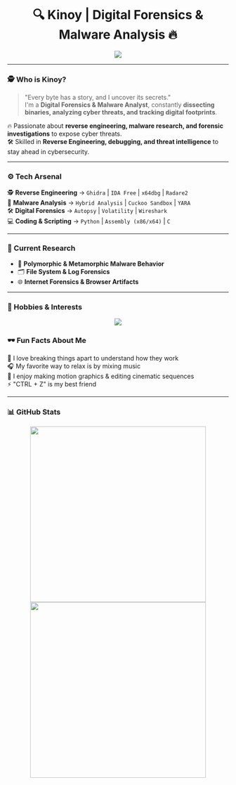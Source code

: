 <h1 align="center">🔍 Kinoy | Digital Forensics & Malware Analysis 🔥</h1>

<p align="center">
  <img src="https://readme-typing-svg.herokuapp.com?font=Fira+Code&size=22&pause=1000&color=F7F7F7&center=true&vCenter=true&width=600&lines=%E2%9A%A1+Reverse+Engineering+%7C+Malware+Analysis;%F0%9F%92%AF+Cybersecurity+Enthusiast;%F0%9F%94%8D+Always+Investigating+Threats" />
</p>



---

### 🕵️ Who is Kinoy?
> "Every byte has a story, and I uncover its secrets."  
I'm a **Digital Forensics & Malware Analyst**, constantly **dissecting binaries, analyzing cyber threats, and tracking digital footprints**.  

🔥 Passionate about **reverse engineering, malware research, and forensic investigations** to expose cyber threats.  
🛠️ Skilled in **Reverse Engineering, debugging, and threat intelligence** to stay ahead in cybersecurity.  

---

### ⚙️ Tech Arsenal
🕵️ **Reverse Engineering** → `Ghidra` | `IDA Free` | `x64dbg` | `Radare2`  
🦠 **Malware Analysis** → `Hybrid Analysis` | `Cuckoo Sandbox` | `YARA`  
🛠 **Digital Forensics** → `Autopsy` | `Volatility` | `Wireshark`  
💻 **Coding & Scripting** → `Python` | `Assembly (x86/x64)` | `C`  

---

### 🧪 Current Research
- 🦠 **Polymorphic & Metamorphic Malware Behavior**  
- 🗂️ **File System & Log Forensics**  
- 🌐 **Internet Forensics & Browser Artifacts**  

---

### 🎨 Hobbies & Interests  
<p align="center">
  <img src="https://readme-typing-svg.herokuapp.com?font=Fira+Code&size=20&pause=1000&color=00FFD1&center=true&vCenter=true&width=600&lines=%F0%9F%8E%A7+Music+Mixing;🎬+Motion+Graphics+Editing;🎼+Sound+Design" />
</p>

### 🕶️ Fun Facts About Me  
🚀 I love breaking things apart to understand how they work  
🎧 My favorite way to relax is by mixing music  
📀 I enjoy making motion graphics & editing cinematic sequences  
⚡ "CTRL + Z" is my best friend  

---

### 📊 GitHub Stats  
<p align="center">
  <img src="https://github-readme-stats.vercel.app/api?username=Kinoy&show_icons=true&theme=radical" width="400px"/>
  <img src="https://github-readme-streak-stats.herokuapp.com/?user=Kinoy&theme=radical" width="400px"/>
</p>

